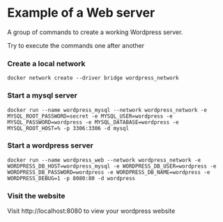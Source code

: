 # Example of a Web server

A group of commands to create a working Wordpress server.

Try to execute the commands one after another

### Create a local network

    docker network create --driver bridge wordpress_network

### Start a mysql server

    docker run --name wordpress_mysql --network wordpress_network -e MYSQL_ROOT_PASSWORD=secret -e MYSQL_USER=wordpress -e MYSQL_PASSWORD=wordpress -e MYSQL_DATABASE=wordpress -e MYSQL_ROOT_HOST=% -p 3306:3306 -d mysql
    
    
### Start a wordpress server

    docker run --name wordpress_web --network wordpress_network -e WORDPRESS_DB_HOST=wordpress_mysql -e WORDPRESS_DB_USER=wordpress -e WORDPRESS_DB_PASSWORD=wordpress -e WORDPRESS_DB_NAME=wordpress -e WORDPRESS_DEBUG=1 -p 8080:80 -d wordpress
    
### Visit the website

Visit http://localhost:8080 to view your wordpress website